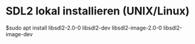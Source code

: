 # SDL2 lokal installieren (UNIX/Linux)
$sudo apt install libsdl2-2.0-0 libsdl2-dev libsdl2-image-2.0-0 libsdl2-image-dev
